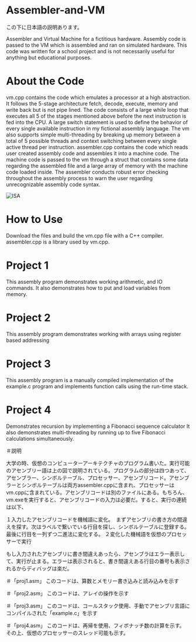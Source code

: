 
# Assembler-and-VM

この下に日本語の説明あります。

Assembler and Virtual Machine for a fictitious hardware. Assembly code is passed to the VM which is assembled and ran on simulated hardware. This code was written for a school project and is not necessarily useful for anything but educational purposes.

# About the Code
vm.cpp contains the code which emulates a processor at a high abstraction. It follows the 5-stage architecture fetch, decode, execute, memory and write back but is not pipe lined. The code consists of a large while loop that executes all 5 of the stages mentioned above before the next instruction is fed into the CPU. A large switch statement is used to define the behavior of every single available instruction in my fictional assembly language. The vm also supports simple multi-threading by breaking up memory between a total of 5 possible threads and context switching between every single active thread per instruction.
assembler.cpp contains the code which reads user created assembly code and assembles it into a machine code. The machine code is passed to the vm through a struct that contains some data regarding the assembled file and a large array of memory with the machine code loaded inside. The assembler conducts robust error checking throughout the assembly process to warn the user regarding unrecognizable assembly code syntax.   

![ISA](https://user-images.githubusercontent.com/85288181/121529414-569bdf80-ca37-11eb-8603-64fc71debd7f.jpg)

# How to Use
Download the files and build the vm.cpp file with a C++ compiler. assembler.cpp is a library used by vm.cpp.

# Project 1
This assembly program demonstrates working arithmetic, and IO commands. It also demonstrates how to put and load variables from memory.

# Project 2
This assembly program demonstrates working with arrays using register based addressing

# Project 3
This assembly program is a manually compiled implementation of the example.c program and implements function calls using the run-time stack.

# Project 4
Demonstrates recursion by implementing a Fibonacci sequence calculator
It also demonstrates multi-threading by running up to five Fibonacci calculations simultaneously.

＃説明

大学の時、仮想のコンピューターアーキテクチャのプログラム書いた。実行可能のアセンブリー語は上の図で説明されている。プログラムの部分は四つあって、アセンブラー、シンボルテーブル、プロセッサー、アセンブリコード。アセンブラーとシンボルテーブルは両方assembler.cppに含まれ、プロセッサーはvm.cppに含まれている。アセンブリコードは別のファイルにある。もちろん、vm.exeを実行すると、アセンブリコードの入力は必要だ。すると、実行の連続は以下、

１入力したアセンブリコードを機械語に変化。　まずアセンブリの書き方の間違えを探す。次はラベルで繋いでいる行目を探し、シンボルテーブルに登録する。最後に行目を一列ずつ二進法に変化する。
２変化した機械語を仮想のプロセッサーで実行

もし入力されたアセンブリに書き間違えあったら、アセンブラはエラー表示して、実行が止まる。エラーは表示されると、書き間違えある行目の番号も表示されるからディバッグは楽だ。

＃「proj1.asm」
このコードは、算数とメモリー書き込みと読み込みを示す

＃「proj2.asm」
このコードは、アレイの操作を示す

＃「proj3.asm」
このコードは、コールスタック使用、手動でアセンブリ言語にコンパイルされた「example.c」を示す

＃「proj4.asm」
このコードは、再帰を使用、フィボナッチ数の計算を示す。
その上、仮想のプロセッサーのスレッド可能も示す。
